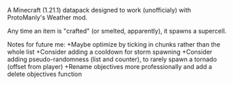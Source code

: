 A Minecraft (1.21.1) datapack designed to work (unofficialy) with ProtoManly's Weather mod.

Any time an item is "crafted" (or smelted, apparently), it spawns a supercell.

Notes for future me:
+Maybe optimize by ticking in chunks rather than the whole list
+Consider adding a cooldown for storm spawning
+Consider adding pseudo-randomness (list and counter), to rarely spawn a tornado (offset from player)
+Rename objectives more professionally and add a delete objectives function
